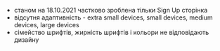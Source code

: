 * станом на 18.10.2021 частково зроблена тільки Sign Up сторінка
* відсутня адаптивність - extra small devices, small devices, medium devices, large devices
* сімейство шрифтів, жирність шрифтів і кольори не відповідають дизайну
